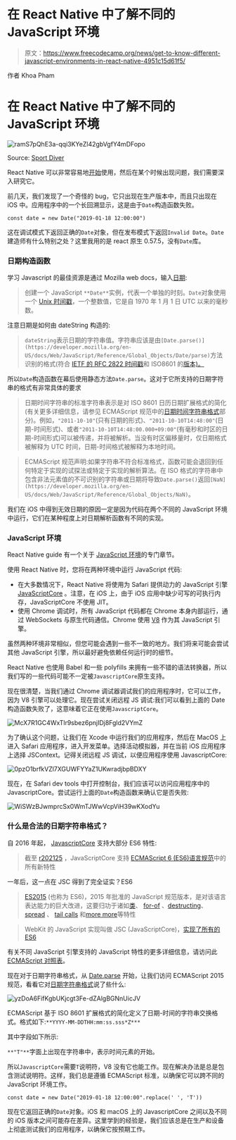 # 在 React Native 中了解不同的 JavaScript 环境

> 原文：<https://www.freecodecamp.org/news/get-to-know-different-javascript-environments-in-react-native-4951c15d61f5/>

作者 Khoa Pham

# 在 React Native 中了解不同的 JavaScript 环境

![ramS7pQhE3a-qqi3KYeZl42gbVgfY4mDFopo](img/4d3c9261157cea3dcf0888975d78c5c1.png)

Source: [Sport Diver](https://www.sportdiver.com/secret-to-diving-with-blue-whales-in-sri-lanka)

React Native 可以非常容易地[开始](https://facebook.github.io/react-native/docs/getting-started.html)使用，然后在某个时候出现问题，我们需要深入研究它。

前几天，我们发现了一个奇怪的 bug，它只出现在生产版本中，而且只出现在 iOS 中。应用程序中的一个长回溯显示，这是由于`Date`构造函数失败。

```
const date = new Date("2019-01-18 12:00:00")
```

这在调试模式下返回正确的`Date`对象，但在发布模式下返回`Invalid Date`。`Date`建造师有什么特别之处？这里我用的是 react 原生 0.57.5，没有`Date`库。

### 日期构造函数

学习 Javascript 的最佳资源是通过 Mozilla web docs，输入[日期](https://developer.mozilla.org/en-US/docs/Web/JavaScript/Reference/Global_Objects/Date):

> 创建一个 JavaScript `**Date**`实例，代表一个单独的时刻。`Date`对象使用一个 [Unix 时间戳](http://pubs.opengroup.org/onlinepubs/9699919799/basedefs/V1_chap04.html#tag_04_16)，一个整数值，它是自 1970 年 1 月 1 日 UTC 以来的毫秒数。

注意日期是如何由 dateString 构造的:

> `dateString`表示日期的字符串值。字符串应该是由`[Date.parse()](https://developer.mozilla.org/en-US/docs/Web/JavaScript/Reference/Global_Objects/Date/parse)`方法识别的格式(符合 [IETF 的 RFC 2822 时间戳](http://tools.ietf.org/html/rfc2822#page-14)和 ISO8601 的[版本)。](http://www.ecma-international.org/ecma-262/5.1/#sec-15.9.1.15)

所以`Date`构造函数在幕后使用静态方法`Date.parse`。这对于它所支持的日期字符串的格式有非常具体的要求

> 日期时间字符串的标准字符串表示是对 ISO 8601 日历日期扩展格式的简化(有关更多详细信息，请参见 ECMAScript 规范中的[日期时间字符串格式](https://tc39.github.io/ecma262/#sec-date-time-string-format)部分)。例如，`"2011-10-10"`(只有日期的形式)、`"2011-10-10T14:48:00"`(日期-时间形式)、或者`"2011-10-10T14:48:00.000+09:00"`(有毫秒和时区的日期-时间形式)可以被传递，并将被解析。当没有时区偏移量时，仅日期格式被解释为 UTC 时间，日期-时间格式被解释为本地时间。

> ECMAScript 规范声明:如果字符串不符合标准格式，函数可能会退回到任何特定于实现的试探法或特定于实现的解析算法。在 ISO 格式的字符串中包含非法元素值的不可识别的字符串或日期将导致`Date.parse()`返回`[NaN](https://developer.mozilla.org/en-US/docs/Web/JavaScript/Reference/Global_Objects/NaN)`。

我们在 iOS 中得到无效日期的原因一定是因为代码在两个不同的 JavaScript 环境中运行，它们在某种程度上对日期解析函数有不同的实现。

### JavaScript 环境

React Native guide 有一个关于 [JavaScript 环境](https://facebook.github.io/react-native/docs/javascript-environment)的专门章节。

使用 React Native 时，您将在两种环境中运行 JavaScript 代码:

*   在大多数情况下，React Native 将使用为 Safari 提供动力的 JavaScript 引擎 [JavaScriptCore](http://trac.webkit.org/wiki/JavaScriptCore) 。注意，在 iOS 上，由于 iOS 应用中缺少可写的可执行内存，JavaScriptCore 不使用 JIT。
*   使用 Chrome 调试时，所有 JavaScript 代码都在 Chrome 本身内部运行，通过 WebSockets 与原生代码通信。Chrome 使用 [V8](https://code.google.com/p/v8/) 作为其 JavaScript 引擎。

虽然两种环境非常相似，但您可能会遇到一些不一致的地方。我们将来可能会尝试其他 JavaScript 引擎，所以最好避免依赖任何运行时的细节。

React Native 也使用 Babel 和一些 polyfills 来拥有一些不错的语法转换器，所以我们写的一些代码可能不一定被`JavascriptCore`原生支持。

现在很清楚，当我们通过 Chrome 调试器调试我们的应用程序时，它可以工作，因为 V8 引擎可以处理它。现在尝试关闭远程 JS 调试:我们可以看到上面的 Date 构造函数失败了，这意味着它正在使用`JavascriptCore`。

![McX7R1GC4WxTlr9sbez6pnjIDj8Fgld2VYmZ](img/cd342a2f2eea2ad0686cca2b957faf9b.png)

为了确认这个问题，让我们在 Xcode 中运行我们的应用程序，然后在 MacOS 上进入 Safari 应用程序，进入开发菜单。选择活动模拟器，并在当前 iOS 应用程序上选择 JSContext。记得关闭远程 JS 调试，以便应用程序使用 JavascriptCore:

![0pzO1brfkVZl7XGUWFYYaZ1UKwradjbpBDXY](img/5a2feb1a5d853821f6689e8042163214.png)

现在，在 Safari dev tools 中打开控制台，我们应该可以访问应用程序中的 JavascriptCore。尝试运行上面的`Date`构造函数来确认它是否失败:

![WiSWzBJwmprcSx0WmTJWwVcpViH39wKXodYu](img/f44323bf319c72965b630d8eede4c0ab.png)

### 什么是合法的日期字符串格式？

自 2016 年起， [JavascriptCore](https://webkit.org/blog/6756/es6-feature-complete/) 支持大部分 ES6 特性:

> 截至 [r202125](https://trac.webkit.org/changeset/202125) ，JavaScriptCore 支持 [ECMAScript 6 (ES6)语言规范](https://tc39.github.io/ecma262/#sec-integerindexedelementget)中的所有新特性

一年后，这一点在 JSC 得到了完全证实？ES6

> [ES2015](http://www.ecma-international.org/ecma-262/6.0/) (也称为 ES6)，2015 年批准的 JavaScript 规范版本，是对该语言表达能力的巨大改进，这要归功于诸如[类](http://www.2ality.com/2015/02/es6-classes-final.html)、 [for-of](https://hacks.mozilla.org/2015/04/es6-in-depth-iterators-and-the-for-of-loop/) 、[destructing](http://www.2ality.com/2015/01/es6-destructuring.html)、 [spread](https://developer.mozilla.org/en-US/docs/Web/JavaScript/Reference/Operators/Spread_operator) 、 [tail calls](http://www.2ality.com/2015/06/tail-call-optimization.html) 和[more more](http://kangax.github.io/compat-table/es6/)等特性

> WebKit 的 JavaScript 实现叫做 JSC (JavaScriptCore)，[实现了所有的 ES6](https://webkit.org/blog/6756/es6-feature-complete/)

有关不同 JavaScript 引擎支持的 JavaScript 特性的更多详细信息，请访问此 [ECMAScript 对照表](https://kangax.github.io/compat-table/es6/)。

现在对于日期字符串格式，从 [Date.parse](https://developer.mozilla.org/en-US/docs/Web/JavaScript/Reference/Global_Objects/Date/parse) 开始，让我们访问 ECMAScript 2015 规范，看看它对[日期字符串格式](https://www.ecma-international.org/ecma-262/6.0/#sec-date-time-string-format)说了些什么:

![yzDoA6FifKgbUKjcgt3Fe-dZAlgBGNnUicJV](img/9bd99cf2900dec278f0f1b7bd42fe47a.png)

ECMAScript 基于 ISO 8601 扩展格式的简化定义了日期-时间的字符串交换格式。格式如下:`**YYYY-MM-DDTHH:mm:ss.sss*Z***`

其中字段如下所示:

`**"T"**`字面上出现在字符串中，表示时间元素的开始。

所以`JavascriptCore`需要`T`说明符，V8 没有它也能工作。现在解决办法是总是包含测试说明符。这样，我们总是遵循 ECMAScript 标准，以确保它可以跨不同的 JavaScript 环境工作。

```
const date = new Date("2019-01-18 12:00:00".replace(' ', 'T'))
```

现在它返回正确的`Date`对象。iOS 和 macOS 上的 JavascriptCore 之间以及不同的 iOS 版本之间可能存在差异。这里学到的经验是，我们应该总是在生产和设备上彻底测试我们的应用程序，以确保它按预期工作。